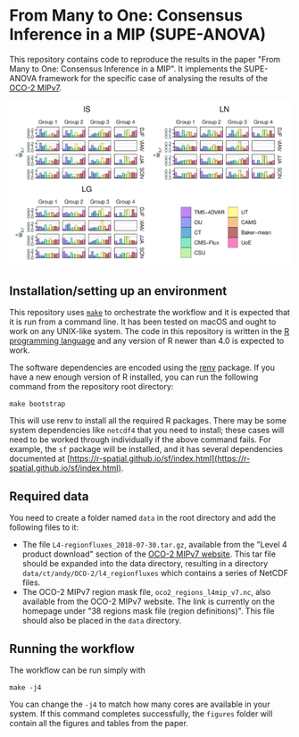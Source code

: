 # From Many to One: Consensus Inference in a MIP (SUPE-ANOVA)

This repository contains code to reproduce the results in the paper "From Many to One: Consensus Inference in a MIP". It implements the SUPE-ANOVA framework for the specific case of analysing the results of the [OCO-2 MIPv7](https://gml.noaa.gov/ccgg/OCO2/).

<img src="images/climatological-weights.png" />

## Installation/setting up an environment

This repository uses [`make`](https://en.wikipedia.org/wiki/Make_(software)) to orchestrate the workflow and it is expected that it is run from a command line. It has been tested on macOS and ought to work on any UNIX-like system. The code in this repository is written in the [R programming language](https://www.r-project.org/) and any version of R newer than 4.0 is expected to work.

The software dependencies are encoded using the [renv](https://rstudio.github.io/renv/articles/renv.html) package. If you have a new enough version of R installed, you can run the following command from the repository root directory:

```
make bootstrap
```

This will use renv to install all the required R packages. There may be some system dependencies like `netcdf4` that you need to install; these cases will need to be worked through individually if the above command fails. For example, the `sf` package will be installed, and it has several dependencies documented at [https://r-spatial.github.io/sf/index.html](https://r-spatial.github.io/sf/index.html).

## Required data

You need to create a folder named `data` in the root directory and add the following files to it:

- The file `L4-regionfluxes_2018-07-30.tar.gz`, available from the "Level 4 product download" section of the [OCO-2 MIPv7 website](https://gml.noaa.gov/ccgg/OCO2/). This tar file should be expanded into the data directory, resulting in a directory `data/ct/andy/OCO-2/l4_regionfluxes` which contains a series of NetCDF files.
- The OCO-2 MIPv7 region mask file, `oco2_regions_l4mip_v7.nc`, also available from the OCO-2 MIPv7 website. The link is currently on the homepage under "38 regions mask file (region definitions)". This file should also be placed in the `data` directory.

## Running the workflow

The workflow can be run simply with

```
make -j4
```

You can change the `-j4` to match how many cores are available in your system. If this command completes successfully, the `figures` folder will contain all the figures and tables from the paper.

